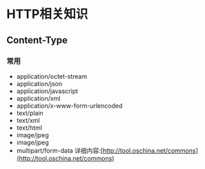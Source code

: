 # HTTP相关知识

## Content-Type
### 常用
- application/octet-stream
- application/json
- application/javascript
- application/xml
- application/x-www-form-urlencoded
- text/plain
- text/xml
- text/html
- image/jpeg
- image/jpeg
- multipart/form-data
详细内容:[http://tool.oschina.net/commons](http://tool.oschina.net/commons)